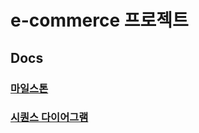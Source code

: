 # e-commerce 프로젝트

## Docs

### [마일스톤](./docs/01_Milestone.md)

### [시퀀스 다이어그램](./docs/02_SequenceDiagram.md)
